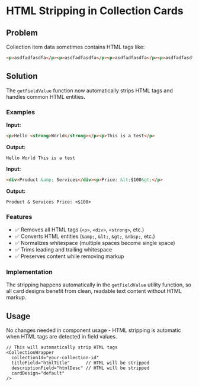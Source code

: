 # HTML Stripping in Collection Cards

## Problem
Collection item data sometimes contains HTML tags like:
```html
<p>asdfadfasdfa</p><p>asdfadfasdfa</p><p>asdfadfasdfa</p><p>asdfadfasdfa</p><p>asdfadfasdfa</p><p>asdfadfasdfa</p><p>asdfadfasdfa</p><p>asdfadfasdfa</p><p>asdfadfasdfa</p><p>asdfadfasdfa</p><p>asdfadfasdfa</p>
```

## Solution
The `getFieldValue` function now automatically strips HTML tags and handles common HTML entities.

### Examples

**Input:**
```html
<p>Hello <strong>World</strong></p><p>This is a test</p>
```

**Output:**
```text
Hello World This is a test
```

**Input:**
```html
<div>Product &amp; Services</div><p>Price: &lt;$100&gt;</p>
```

**Output:**
```text
Product & Services Price: <$100>
```

### Features
- ✅ Removes all HTML tags (`<p>`, `<div>`, `<strong>`, etc.)
- ✅ Converts HTML entities (`&amp;`, `&lt;`, `&gt;`, `&nbsp;`, etc.)
- ✅ Normalizes whitespace (multiple spaces become single space)
- ✅ Trims leading and trailing whitespace
- ✅ Preserves content while removing markup

### Implementation
The stripping happens automatically in the `getFieldValue` utility function, so all card designs benefit from clean, readable text content without HTML markup.

## Usage
No changes needed in component usage - HTML stripping is automatic when HTML tags are detected in field values.

```tsx
// This will automatically strip HTML tags
<CollectionWrapper
  collectionId="your-collection-id"
  titleField="htmlTitle"      // HTML will be stripped
  descriptionField="htmlDesc" // HTML will be stripped
  cardDesign="default"
/>
```
